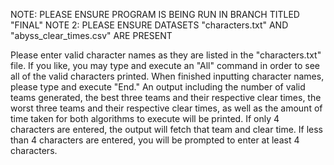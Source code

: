 NOTE: PLEASE ENSURE PROGRAM IS BEING RUN IN BRANCH TITLED "FINAL"
NOTE 2: PLEASE ENSURE DATASETS "characters.txt" AND "abyss_clear_times.csv" ARE PRESENT

Please enter valid character names as they are listed in the "characters.txt" file. If you like, you may type and execute an "All" command
in order to see all of the valid characters printed. When finished inputting character names, please type and execute "End." An output including 
the number of valid teams generated, the best three teams and their respective clear times, the worst three teams and their respective clear times, 
as well as the amount of time taken for both algorithms to execute will be printed. If only 4 characters are entered, the output will fetch that team 
and clear time. If less than 4 characters are entered, you will be prompted to enter at least 4 characters.

